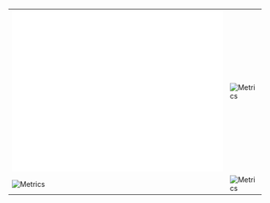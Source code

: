 <table border="0" cellspacing="0" cellpadding="0">
  <tr>
    <td>
      <img src="/github-metrics.svg" alt="Metrics" width="100%">
    </td>
    <td>
      <img src="/metrics.plugin.habits.charts.svg" alt="Metrics" width="100%">
    </td> 
  </tr>
  <tr>
    <td>
      <img src="/metrics.plugin.isocalendar.fullyear.svg" alt="Metrics" width="100%">
    </td>
    <td>
      <img src="/metrics.plugin.habits.facts.svg" alt="Metrics" width="100%">
    </td> 
  </tr>
</table>
